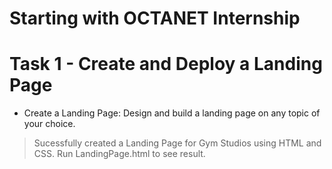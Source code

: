 # Starting with OCTANET Internship
# Task 1 - Create and Deploy a Landing Page
* Create a Landing Page: Design and build a landing page on any topic of your choice.
> Sucessfully created a Landing Page for Gym Studios using HTML and CSS.
> Run LandingPage.html to see result.